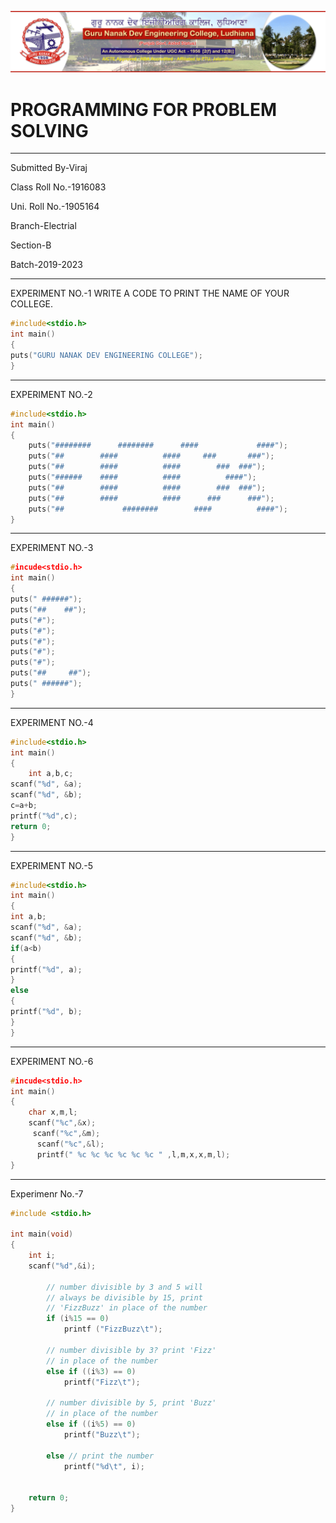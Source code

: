 ![GNE](https://raw.githubusercontent.com/VIRAJAHLUWALIA/ppsreport/master/sm_logo.png)
# PROGRAMMING FOR PROBLEM SOLVING
-------
Submitted By-Viraj

Class Roll No.-1916083

Uni. Roll No.-1905164

Branch-Electrial

Section-B

Batch-2019-2023

-------
EXPERIMENT NO.-1
WRITE A CODE TO PRINT THE NAME OF YOUR COLLEGE.
```C
#include<stdio.h>
int main()
{
puts("GURU NANAK DEV ENGINEERING COLLEGE");
}
```
----
EXPERIMENT NO.-2
```c
#include<stdio.h>
int main()
{
    puts("########      ########      ####             ####");
    puts("##        ####          ####     ###       ###");
    puts("##        ####          ####        ###  ###");
    puts("######    ####          ####          ####");
    puts("##        ####          ####        ###  ###");
    puts("##        ####          ####      ###      ###");
    puts("##             ########        ####          ####");
}
```
------
EXPERIMENT NO.-3
```c
#incude<stdio.h>
int main()
{
puts(" ######");
puts("##    ##");
puts("#");
puts("#");
puts("#");
puts("#");
puts("#");
puts("##     ##");
puts(" ######");
}
```
------
EXPERIMENT NO.-4
```c
#include<stdio.h>
int main()
{
    int a,b,c;
scanf("%d", &a);
scanf("%d", &b);
c=a+b;
printf("%d",c);
return 0;
}
```
-------
EXPERIMENT NO.-5
```c
#include<stdio.h>
int main()
{
int a,b;
scanf("%d", &a);
scanf("%d", &b);
if(a<b)
{
printf("%d", a);
}
else
{
printf("%d", b);
}
}
```
-------
EXPERIMENT NO.-6
```c
#incude<stdio.h>
int main()
{
    char x,m,l;
    scanf("%c",&x);
     scanf("%c",&m);
      scanf("%c",&l);
      printf(" %c %c %c %c %c %c " ,l,m,x,x,m,l);
}
```
------
Experimenr No.-7
```c
#include <stdio.h> 
  
int main(void) 
{ 
    int i; 
    scanf("%d",&i);
    
        // number divisible by 3 and 5 will 
        // always be divisible by 15, print  
        // 'FizzBuzz' in place of the number 
        if (i%15 == 0)         
            printf ("FizzBuzz\t");     
          
        // number divisible by 3? print 'Fizz' 
        // in place of the number 
        else if ((i%3) == 0)     
            printf("Fizz\t");                  
          
        // number divisible by 5, print 'Buzz'   
        // in place of the number 
        else if ((i%5) == 0)                        
            printf("Buzz\t");                  
      
        else // print the number             
            printf("%d\t", i);                  
  
  
    return 0; 
} 
```
